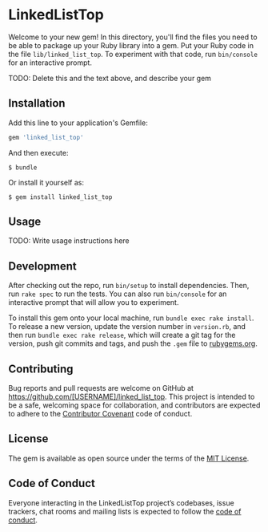 # LinkedListTop

Welcome to your new gem! In this directory, you'll find the files you need to be able to package up your Ruby library into a gem. Put your Ruby code in the file `lib/linked_list_top`. To experiment with that code, run `bin/console` for an interactive prompt.

TODO: Delete this and the text above, and describe your gem

## Installation

Add this line to your application's Gemfile:

```ruby
gem 'linked_list_top'
```

And then execute:

    $ bundle

Or install it yourself as:

    $ gem install linked_list_top

## Usage

TODO: Write usage instructions here

## Development

After checking out the repo, run `bin/setup` to install dependencies. Then, run `rake spec` to run the tests. You can also run `bin/console` for an interactive prompt that will allow you to experiment.

To install this gem onto your local machine, run `bundle exec rake install`. To release a new version, update the version number in `version.rb`, and then run `bundle exec rake release`, which will create a git tag for the version, push git commits and tags, and push the `.gem` file to [rubygems.org](https://rubygems.org).

## Contributing

Bug reports and pull requests are welcome on GitHub at https://github.com/[USERNAME]/linked_list_top. This project is intended to be a safe, welcoming space for collaboration, and contributors are expected to adhere to the [Contributor Covenant](http://contributor-covenant.org) code of conduct.

## License

The gem is available as open source under the terms of the [MIT License](https://opensource.org/licenses/MIT).

## Code of Conduct

Everyone interacting in the LinkedListTop project’s codebases, issue trackers, chat rooms and mailing lists is expected to follow the [code of conduct](https://github.com/[USERNAME]/linked_list_top/blob/master/CODE_OF_CONDUCT.md).
